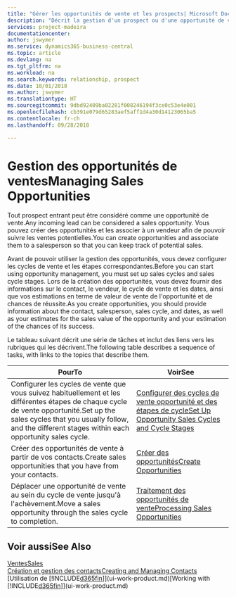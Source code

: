 ```yaml
---
title: "Gérer les opportunités de vente et les prospects| Microsoft Docs"
description: "Décrit la gestion d'un prospect ou d'une opportunité de ventes entrant dans Business Central, et l'association de l'opportunité à un vendeur pour effectuer le suivi des ventes potentielles."
services: project-madeira
documentationcenter: 
author: jswymer
ms.service: dynamics365-business-central
ms.topic: article
ms.devlang: na
ms.tgt_pltfrm: na
ms.workload: na
ms.search.keywords: relationship, prospect
ms.date: 10/01/2018
ms.author: jswymer
ms.translationtype: HT
ms.sourcegitcommit: 9dbd92409ba02281f008246194f3ce0c53e4e001
ms.openlocfilehash: cb391e079d65283aef5aff1d4a30d14123065ba5
ms.contentlocale: fr-ch
ms.lasthandoff: 09/28/2018

---
```

# <a name="managing-sales-opportunities"></a><span data-ttu-id="563b7-103">Gestion des opportunités de ventes</span><span class="sxs-lookup"><span data-stu-id="563b7-103">Managing Sales Opportunities</span></span>
<span data-ttu-id="563b7-104">Tout prospect entrant peut être considéré comme une opportunité de vente.</span><span class="sxs-lookup"><span data-stu-id="563b7-104">Any incoming lead can be considered a sales opportunity.</span></span> <span data-ttu-id="563b7-105">Vous pouvez créer des opportunités et les associer à un vendeur afin de pouvoir suivre les ventes potentielles.</span><span class="sxs-lookup"><span data-stu-id="563b7-105">You can create opportunities and associate them to a salesperson so that you can keep track of potential sales.</span></span>

<span data-ttu-id="563b7-106">Avant de pouvoir utiliser la gestion des opportunités, vous devez configurer les cycles de vente et les étapes correspondantes.</span><span class="sxs-lookup"><span data-stu-id="563b7-106">Before you can start using opportunity management, you must set up sales cycles and sales cycle stages.</span></span> <span data-ttu-id="563b7-107">Lors de la création des opportunités, vous devez fournir des informations sur le contact, le vendeur, le cycle de vente et les dates, ainsi que vos estimations en terme de valeur de vente de l'opportunité et de chances de réussite.</span><span class="sxs-lookup"><span data-stu-id="563b7-107">As you create opportunities, you should provide information about the contact, salesperson, sales cycle, and dates, as well as your estimates for the sales value of the opportunity and your estimation of the chances of its success.</span></span>

<span data-ttu-id="563b7-108">Le tableau suivant décrit une série de tâches et inclut des liens vers les rubriques qui les décrivent.</span><span class="sxs-lookup"><span data-stu-id="563b7-108">The following table describes a sequence of tasks, with links to the topics that describe them.</span></span>

| <span data-ttu-id="563b7-109">Pour</span><span class="sxs-lookup"><span data-stu-id="563b7-109">To</span></span> | <span data-ttu-id="563b7-110">Voir</span><span class="sxs-lookup"><span data-stu-id="563b7-110">See</span></span> |
| --- | --- |
| <span data-ttu-id="563b7-111">Configurer les cycles de vente que vous suivez habituellement et les différentes étapes de chaque cycle de vente opportunité.</span><span class="sxs-lookup"><span data-stu-id="563b7-111">Set up the sales cycles that you usually follow, and the different stages within each opportunity sales cycle.</span></span> |[<span data-ttu-id="563b7-112">Configurer des cycles de vente opportunité et des étapes de cycle</span><span class="sxs-lookup"><span data-stu-id="563b7-112">Set Up Opportunity Sales Cycles and Cycle Stages</span></span>](marketing-how-setup-opportunity-sales-cycles-stages.md) |
| <span data-ttu-id="563b7-113">Créer des opportunités de vente à partir de vos contacts.</span><span class="sxs-lookup"><span data-stu-id="563b7-113">Create sales opportunities that you have from your contacts.</span></span> |[<span data-ttu-id="563b7-114">Créer des opportunités</span><span class="sxs-lookup"><span data-stu-id="563b7-114">Create Opportunities</span></span>](marketing-how-create-opportunities.md) |
| <span data-ttu-id="563b7-115">Déplacer une opportunité de vente au sein du cycle de vente jusqu'à l'achèvement.</span><span class="sxs-lookup"><span data-stu-id="563b7-115">Move a sales opportunity through the sales cycle to completion.</span></span> |[<span data-ttu-id="563b7-116">Traitement des opportunités de vente</span><span class="sxs-lookup"><span data-stu-id="563b7-116">Processing Sales Opportunities</span></span>](marketing-processing-sales-opportunities.md) |

## <a name="see-also"></a><span data-ttu-id="563b7-117">Voir aussi</span><span class="sxs-lookup"><span data-stu-id="563b7-117">See Also</span></span>
[<span data-ttu-id="563b7-118">Ventes</span><span class="sxs-lookup"><span data-stu-id="563b7-118">Sales</span></span>](sales-manage-sales.md)  
[<span data-ttu-id="563b7-119">Création et gestion des contacts</span><span class="sxs-lookup"><span data-stu-id="563b7-119">Creating and Managing Contacts</span></span>](marketing-contacts.md)  
<span data-ttu-id="563b7-120">[Utilisation de [!INCLUDE[d365fin](includes/d365fin_md.md)]](ui-work-product.md)</span><span class="sxs-lookup"><span data-stu-id="563b7-120">[Working with [!INCLUDE[d365fin](includes/d365fin_md.md)]](ui-work-product.md)</span></span>

